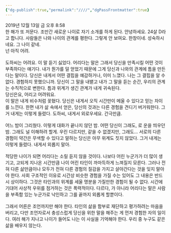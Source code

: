 ```yaml
---
{"dg-publish":true,"permalink":"////","dgPassFrontmatter":true}
---
```



2019년 12월 13일 금 오후 8:58
<br/>
한 해가 또 저문다. 조만간 새로운 나이로 자기 소개를 하게 된다. 안녕하세요. 24살 D라고 합니다. 사람들은 나와 나이의 관계를 평한다. 그렇게 안 보여요. 한창이네. 성숙하시네요. 그 나이 같네.<br/>
넌 아직 어려.<br/>
<br/>
도하씨는 어려요. 이 말 듣기 싫었다. 어리다는 말은 그래서 당신을 만족시킬 어떤 것이 부족하다는 얘기다. 내가 뭔가를 덜 얻었기 때문에 그게 당신과 나와의 관계에 틈을 만든다는 말이다. 당신은 내게서 어떤 결핍을 예감하거나, 이미 느꼈다. 나는 그 결핍을 알 수 없다. 경험하지 못했으니까. 당신이 그 말을 내뱉고 내가 그 말을 듣는 순간, 우리의 관계는 수직적으로 변한다. 틈과 위계가 생긴 관계가 내게 귀속된다.<br/>
당신은요, 어리고 어려워요.<br/>
이 말은 내게 비수처럼 꽂혔다. 당신은 내게서 오직 시간만이 메울 수 있다고 믿는 차이를 느낀다. 한편 내가 삶 속에서 얻은, 당신의 것과는 다른 경험을 견디기 버거워한다. 그거 내게는 이렇게 들렸다. 도하씨, 내게서 외로우세요. 간극만큼.<br/>
<br/>
어느 밤이 그리웠다. 이렇게 대화가 끝나지 않던 밤. 어떤 당신이 그래도, 로 운을 띄우던 밤. 그래도 널 이해하려 할게. 우린 다르지만, 같을 수 없겠지만, 그래도... 서로의 다른 경험이 약간은 무색할 수 있다고 말하는 당신은 아무 위계도 짓지 않았다. 그거 내게는 이렇게 들렸다. 내게서 외롭지 말아.<br/>
<br/>
적당한 나이가 되면 어리다는 소릴 듣지 않을 것이다. 나보다 어린 누군가가 더 많이 생기고, 고되게 지나온 시간만큼 나이 어린 타인이 까마득하게 느껴질지 모른다. 그러나 전혀 다른 삶만큼이나 모두가 전혀 다른 경험의 질감을 가지고 살아간다는 것을 잊지 말아야 한다. 사회 구조적인 이유로 시간상 비슷한 경험을 가질 수는 있어도 그 내용은 반드시 상이하다. 그것은 타인과의 위계를 세울 명분을 가질만한 경험이 될 수 없다. 시간에 기대어 사상적 우위를 점거하는 것은 폭력적이다. 다르다, 가 아니라 어리다는 말은 사람을 부족함 있는 누군가로 낙인하고 그를 끝까지 외롭게 할뿐이다.<br/>
<br/>
그래서 어른은 조언까지만 해야 한다. 타인의 삶을 함부로 재단하고 평가하려는 마음을 버리고, 다만 조언자로서 충성스럽게 당신을 위한 말을 해주는 게 먼저 경험한 자의 일이다. 여러 해가 지나고 나이가 들어도 나는 이 사실을 기억해야 한다. 우리 중 누구도 같은 삶을 배우지 않는다.<br/>